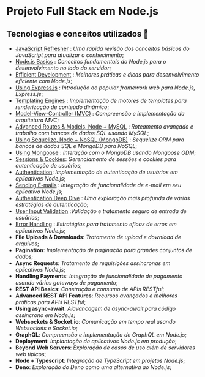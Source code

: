 # Projeto Full Stack em Node.js

## Tecnologias e conceitos utilizados 🚀

- [JavaScript Refresher](js-quick-refresher/) : *Uma rápida revisão dos conceitos básicos do JavaScript para atualizar o conhecimento*;
- [Node.js Basics](understanding-basics-node-js/) : *Conceitos fundamentais do Node.js para o desenvolvimento no lado do servidor*;
- [Efficient Development](enhancing-the-app/) : *Melhores práticas e dicas para desenvolvimento eficiente com Node.js*;
- [Using Express.js](using-express/) : *Introdução ao popular framework web para Node.js, Express.js*;
- [Templating Engines](templating-engines/) : *Implementação de motores de templates para renderização de conteúdo dinâmico*;
- [Model-View-Controller (MVC)](model-view-controller-mvc/) : *Compreensão e implementação da arquitetura MVC*;
- [Advanced Routes & Models, Node + MySQL](advanced-routes-and-models-node/) : *Roteamento avançado e trabalho com bancos de dados SQL usando MySQL*;
- [Using Sequelize, Node + NoSQL (MongoDB)](sequelize-node/) : *Sequelize ORM para bancos de dados SQL e MongoDB para NoSQL*;
- [Using Mongoose](mongoose/) : *Interação com o MongoDB usando Mongoose ODM*;
- [Sessions & Cookies](sessions-and-cookies/): *Gerenciamento de sessões e cookies para autenticação de usuários*;
- [Authentication](authentication/): *Implementação de autenticação de usuários em aplicativos Node.js*;
- [Sending E-mails](sending-emails/) : *Integração de funcionalidade de e-mail em seu aplicativo Node.js*;
- [Authentication Deep Dive](advanced-authentication/) : *Uma exploração mais profunda de várias estratégias de autenticação*;
- [User Input Validation](input-validation/) :*Validação e tratamento seguro de entrada de usuários*;
- [Error Handling](error-handling/) : *Estratégias para tratamento eficaz de erros em aplicativos Node.js*;
- **File Uploads & Downloads**: *Tratamento de upload e download de arquivos*;
- **Pagination**: *Implementação de paginação para grandes conjuntos de dados*;
- **Async Requests**: *Tratamento de requisições assíncronas em aplicativos Node.js*;
- **Handling Payments**: *Integração de funcionalidade de pagamento usando várias gateways de pagamento*;
- **REST API Basics**: *Construção e consumo de APIs RESTful*;
- **Advanced REST API Features**: *Recursos avançados e melhores práticas para APIs RESTful*;
- **Using async-await**: *Alavancagem de async-await para código assíncrono em Node.js*;
- **Websockets & Socket.io**: *Comunicação em tempo real usando Websockets e Socket.io*;
- **GraphQL**: *Compreensão e implementação de GraphQL em Node.js*;
- **Deployment**: *Implantação de aplicativos Node.js em produção*;
- **Beyond Web Servers**: *Exploração de casos de uso além de servidores web típicos*;
- **Node + Typescript**: *Integração de TypeScript em projetos Node.js*;
- **Deno**: *Exploração do Deno como uma alternativa ao Node.js*;
